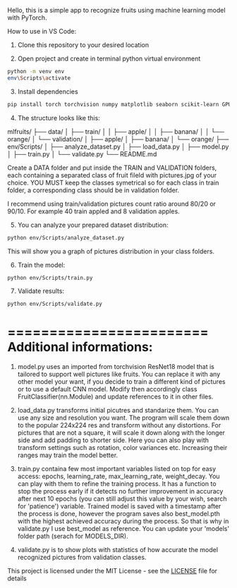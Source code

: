 Hello, this is a simple app to recognize fruits using machine learning model with PyTorch.

How to use in VS Code:

1. Clone this repository to your desired location

2. Open project and create in terminal python virtual environment
```bash
python -m venv env
env\Scripts\activate
```

3. Install dependencies
```bash
pip install torch torchvision numpy matplotlib seaborn scikit-learn GPUtil
```

4. The structure looks like this:

mlfruits/
├── data/
│   ├── train/
│   │   ├── apple/
│   │   ├── banana/
│   │   └── orange/
│   └── validation/
│       ├── apple/
│       ├── banana/
│       └── orange/
├── env/Scripts/
│   ├── analyze_dataset.py
│   ├── load_data.py
│   ├── model.py
│   ├── train.py
│   └── validate.py
└── README.md

Create a DATA folder and put inside the TRAIN and VALIDATION folders, each containing a separated class of fruit fileld with pictures.jpg of your choice.
YOU MUST keep the classes symetrical so for each class in train folder, a corresponding class should be in validation folder.

I recommend using train/validation pictures count ratio around 80/20 or 90/10. For example 40 train appled and 8 validation apples.

5. You can analyze your prepared dataset distribution:
```bash
python env/Scripts/analyze_dataset.py
```
This will show you a graph of pictures distribution in your class folders.

6. Train the model:
```bash
python env/Scripts/train.py
```

7. Validate results:
```bash
python env/Scripts/validate.py
```


========================
Additional informations:
========================

1. model.py uses an imported from torchvision ResNet18 model that is tailored to support well pictures like fruits. You can replace it with any other model your want, if you decide to train a different kind of pictures or to use a default CNN model. Modify then accordingly class FruitClassifier(nn.Module) and update references to it in other files.

2. load_data.py transforms initial picutres and standarize them. You can use any size and resolution you want. The program will scale them down to the popular 224x224 res and transform without any distortions. For pictures that are not a square, it will scale it down along with the longer side and add padding to shorter side.
Here you can also play with transform settings such as rotation, color variances etc. Increasing their ranges may train the model better.

3. train.py containa few most important variables listed on top for easy access: epochs, learning_rate, max_learning_rate, weight_decay. You can play with them to refine the training process.
It has a function to stop the process early if it detects no further improvement in accuracy after next 10 epochs (you can still adjust this value by your wish, search for 'patience') variable.
Trained model is saved with a timestamp after the process is done, however the program saves also best_model.pth with the highest achieved accuracy during the process. So that is why in validate.py I use best_model as reference. You can update your 'models' folder path (serach for MODELS_DIR).

4. validate.py is to show plots with statistics of how accurate the model recognized pictures from validation classes.


This project is licensed under the MIT License - see the [LICENSE](LICENSE) file for details